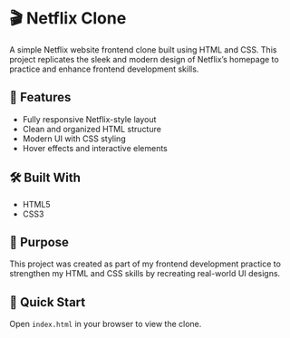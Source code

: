 # 🎬 Netflix Clone
A simple Netflix website frontend clone built using HTML and CSS. This project replicates the sleek and modern design of Netflix’s homepage to practice and enhance frontend development skills.

## 🚀 Features
- Fully responsive Netflix-style layout
- Clean and organized HTML structure
- Modern UI with CSS styling
- Hover effects and interactive elements

## 🛠️ Built With
- HTML5
- CSS3
 
## 🎯 Purpose
This project was created as part of my frontend development practice to strengthen my HTML and CSS skills by recreating real-world UI designs.

## 🔧 Quick Start
Open `index.html` in your browser to view the clone.
